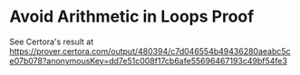 # Avoid Arithmetic in Loops Proof

See Certora's result at https://prover.certora.com/output/480394/c7d046554b49436280aeabc5ce07b078?anonymousKey=dd7e51c008f17cb6afe55696467193c49bf54fe3